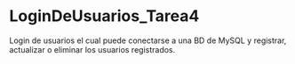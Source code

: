 # LoginDeUsuarios_Tarea4
Login de usuarios el cual puede conectarse a una BD de MySQL y registrar, actualizar o eliminar los usuarios registrados.
